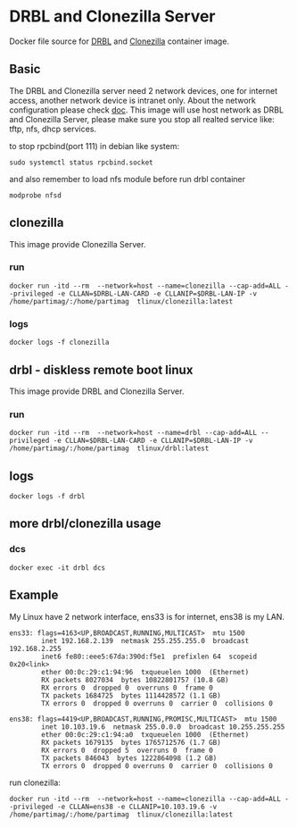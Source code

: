 # DRBL and Clonezilla Server

Docker file source for [DRBL](https://drbl.org) and [Clonezilla](https://clonezilla.org) container image.

## Basic

The DRBL and Clonezilla server need 2 network devices, one for internet access, another network device is intranet only. About the network configuration please check [doc](https://drbl.org/installation/). This image will use host network as DRBL and Clonezilla Server, please make sure you stop all realted service like: tftp, nfs, dhcp services.

to stop rpcbind(port 111) in debian like system:

```
sudo systemctl status rpcbind.socket 
```

and also remember to load nfs module before run drbl container

```
modprobe nfsd
```

## clonezilla

This image provide Clonezilla Server.

### run

```
docker run -itd --rm  --network=host --name=clonezilla --cap-add=ALL --privileged -e CLLAN=$DRBL-LAN-CARD -e CLLANIP=$DRBL-LAN-IP -v /home/partimag/:/home/partimag  tlinux/clonezilla:latest 

```

### logs

```
docker logs -f clonezilla
```

## drbl - diskless remote boot linux


This image provide DRBL and Clonezilla Server.

### run

```
docker run -itd --rm  --network=host --name=drbl --cap-add=ALL --privileged -e CLLAN=$DRBL-LAN-CARD -e CLLANIP=$DRBL-LAN-IP -v /home/partimag/:/home/partimag  tlinux/drbl:latest 
```

## logs

```
docker logs -f drbl
```

## more drbl/clonezilla usage

### dcs

```
docker exec -it drbl dcs
```

## Example

My Linux have 2 network interface, ens33 is for internet, ens38 is my LAN.

```
ens33: flags=4163<UP,BROADCAST,RUNNING,MULTICAST>  mtu 1500
        inet 192.168.2.139  netmask 255.255.255.0  broadcast 192.168.2.255
        inet6 fe80::eee5:67da:390d:f5e1  prefixlen 64  scopeid 0x20<link>
        ether 00:0c:29:c1:94:96  txqueuelen 1000  (Ethernet)
        RX packets 8027034  bytes 10822801757 (10.8 GB)
        RX errors 0  dropped 0  overruns 0  frame 0
        TX packets 1684725  bytes 1114428572 (1.1 GB)
        TX errors 0  dropped 0 overruns 0  carrier 0  collisions 0

ens38: flags=4419<UP,BROADCAST,RUNNING,PROMISC,MULTICAST>  mtu 1500
        inet 10.103.19.6  netmask 255.0.0.0  broadcast 10.255.255.255
        ether 00:0c:29:c1:94:a0  txqueuelen 1000  (Ethernet)
        RX packets 1679135  bytes 1765712576 (1.7 GB)
        RX errors 0  dropped 5  overruns 0  frame 0
        TX packets 846043  bytes 1222864098 (1.2 GB)
        TX errors 0  dropped 0 overruns 0  carrier 0  collisions 0
```

run clonezilla:

```
docker run -itd --rm  --network=host --name=clonezilla --cap-add=ALL --privileged -e CLLAN=ens38 -e CLLANIP=10.103.19.6 -v /home/partimag/:/home/partimag  tlinux/clonezilla:latest
```
